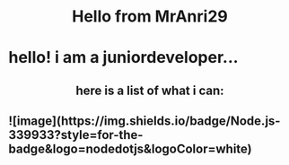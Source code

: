 <h1 align=center>Hello from MrAnri29<h1/>
hello! i am a juniordeveloper...
<h2 align=center>here is a list of what i can:<h2/>
![image](https://img.shields.io/badge/Node.js-339933?style=for-the-badge&logo=nodedotjs&logoColor=white)
